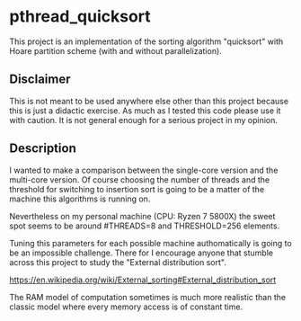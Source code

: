 # pthread_quicksort

This project is an implementation of the sorting algorithm "quicksort" with Hoare partition scheme (with and without parallelization).

## Disclaimer
This is not meant to be used anywhere else other than this project because this is just a didactic exercise.
As much as I tested this code please use it with caution. It is not general enough for a serious project in my opinion.

## Description

I wanted to make a comparison between the single-core version and the multi-core version. Of course choosing the number of threads and the threshold for switching to insertion sort is going to be a matter of the machine this algorithms is running on.

Nevertheless on my personal machine (CPU: Ryzen 7 5800X) the sweet spot seems to be around #THREADS=8 and THRESHOLD=256 elements.

Tuning this parameters for each possible machine authomatically is going to be an impossible challenge. There for I encourage anyone that stumble across this project to study the "External distribution sort".

https://en.wikipedia.org/wiki/External_sorting#External_distribution_sort

The RAM model of computation sometimes is much more realistic than the classic model where every memory access is of constant time.